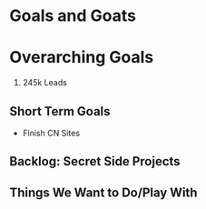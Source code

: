 # Goals and Goats


# Overarching Goals
1. 245k Leads

## Short Term Goals 
- Finish CN Sites

## Backlog: Secret Side Projects

## Things We Want to Do/Play With
